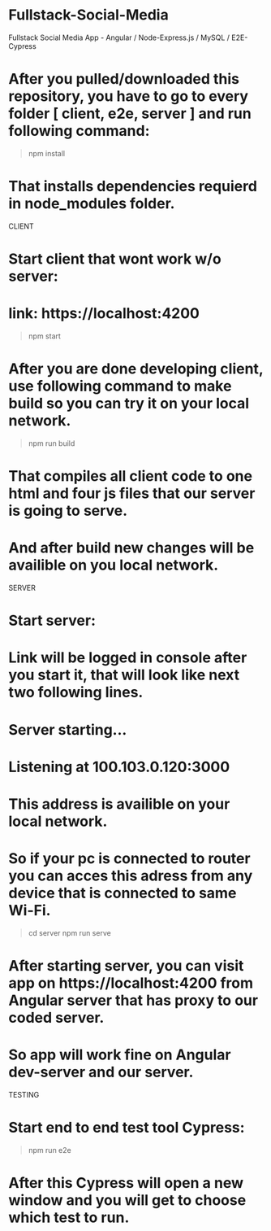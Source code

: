# Fullstack-Social-Media
Fullstack Social Media App - Angular / Node-Express.js / MySQL  / E2E-Cypress


# After you pulled/downloaded this repository, you have to go to every folder  [ client, e2e, server ] and run following command:
>npm install
# That installs dependencies requierd in node_modules folder.

CLIENT
# Start client that wont work w/o server:
# link: https://localhost:4200
>npm start
# After you are done developing client, use following command to make build so you can try it on your local network.
>npm run build
# That compiles all client code to one html and four js files that our server is going to serve.
# And after build new changes will be availible on you local network.




SERVER
# Start server:
# Link will be logged in console after you start it, that will look like next two following lines.

# Server starting...
# Listening at 100.103.0.120:3000 

# This address is availible on your local network.
# So if your pc is connected to router you can acces this adress from any device that is connected to same Wi-Fi.
>cd server
>npm run serve


# After starting server, you can visit app on https://localhost:4200 from Angular server that has proxy to our coded server.
# So app will work fine on Angular dev-server and our server.


TESTING
# Start end to end test tool Cypress:
>npm run e2e
# After this Cypress will open a new window and you will get to choose which test to run.